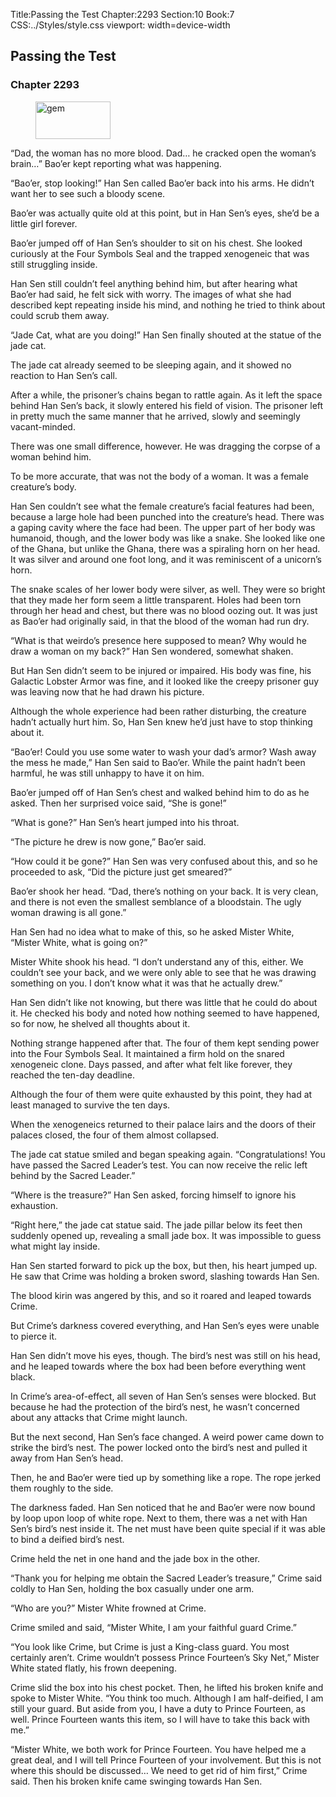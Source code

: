 Title:Passing the Test 
Chapter:2293 
Section:10 
Book:7 
CSS:../Styles/style.css 
viewport: width=device-width
  
## Passing the Test
### Chapter 2293
  
<figure>
	<img src="../Images/gem.gif" alt="gem" id="gem" width="120" height="60" />
</figure>
  

  
“Dad, the woman has no more blood. Dad… he cracked open the woman’s brain…” Bao’er kept reporting what was happening.

“Bao’er, stop looking!” Han Sen called Bao’er back into his arms. He didn’t want her to see such a bloody scene.

Bao’er was actually quite old at this point, but in Han Sen’s eyes, she’d be a little girl forever.

Bao’er jumped off of Han Sen’s shoulder to sit on his chest. She looked curiously at the Four Symbols Seal and the trapped xenogeneic that was still struggling inside.

Han Sen still couldn’t feel anything behind him, but after hearing what Bao’er had said, he felt sick with worry. The images of what she had described kept repeating inside his mind, and nothing he tried to think about could scrub them away.

“Jade Cat, what are you doing!” Han Sen finally shouted at the statue of the jade cat.

The jade cat already seemed to be sleeping again, and it showed no reaction to Han Sen’s call.

After a while, the prisoner’s chains began to rattle again. As it left the space behind Han Sen’s back, it slowly entered his field of vision. The prisoner left in pretty much the same manner that he arrived, slowly and seemingly vacant-minded.

There was one small difference, however. He was dragging the corpse of a woman behind him.

To be more accurate, that was not the body of a woman. It was a female creature’s body.

Han Sen couldn’t see what the female creature’s facial features had been, because a large hole had been punched into the creature’s head. There was a gaping cavity where the face had been. The upper part of her body was humanoid, though, and the lower body was like a snake. She looked like one of the Ghana, but unlike the Ghana, there was a spiraling horn on her head. It was silver and around one foot long, and it was reminiscent of a unicorn’s horn.

The snake scales of her lower body were silver, as well. They were so bright that they made her form seem a little transparent. Holes had been torn through her head and chest, but there was no blood oozing out. It was just as Bao’er had originally said, in that the blood of the woman had run dry.

“What is that weirdo’s presence here supposed to mean? Why would he draw a woman on my back?” Han Sen wondered, somewhat shaken.

But Han Sen didn’t seem to be injured or impaired. His body was fine, his Galactic Lobster Armor was fine, and it looked like the creepy prisoner guy was leaving now that he had drawn his picture.

Although the whole experience had been rather disturbing, the creature hadn’t actually hurt him. So, Han Sen knew he’d just have to stop thinking about it.

“Bao’er! Could you use some water to wash your dad’s armor? Wash away the mess he made,” Han Sen said to Bao’er. While the paint hadn’t been harmful, he was still unhappy to have it on him.

Bao’er jumped off of Han Sen’s chest and walked behind him to do as he asked. Then her surprised voice said, “She is gone!”

“What is gone?” Han Sen’s heart jumped into his throat.

“The picture he drew is now gone,” Bao’er said.

“How could it be gone?” Han Sen was very confused about this, and so he proceeded to ask, “Did the picture just get smeared?”

Bao’er shook her head. “Dad, there’s nothing on your back. It is very clean, and there is not even the smallest semblance of a bloodstain. The ugly woman drawing is all gone.”

Han Sen had no idea what to make of this, so he asked Mister White, “Mister White, what is going on?”

Mister White shook his head. “I don’t understand any of this, either. We couldn’t see your back, and we were only able to see that he was drawing something on you. I don’t know what it was that he actually drew.”

Han Sen didn’t like not knowing, but there was little that he could do about it. He checked his body and noted how nothing seemed to have happened, so for now, he shelved all thoughts about it.

Nothing strange happened after that. The four of them kept sending power into the Four Symbols Seal. It maintained a firm hold on the snared xenogeneic clone. Days passed, and after what felt like forever, they reached the ten-day deadline.

Although the four of them were quite exhausted by this point, they had at least managed to survive the ten days.

When the xenogeneics returned to their palace lairs and the doors of their palaces closed, the four of them almost collapsed.

The jade cat statue smiled and began speaking again. “Congratulations! You have passed the Sacred Leader’s test. You can now receive the relic left behind by the Sacred Leader.”

“Where is the treasure?” Han Sen asked, forcing himself to ignore his exhaustion.

“Right here,” the jade cat statue said. The jade pillar below its feet then suddenly opened up, revealing a small jade box. It was impossible to guess what might lay inside.

Han Sen started forward to pick up the box, but then, his heart jumped up. He saw that Crime was holding a broken sword, slashing towards Han Sen.

The blood kirin was angered by this, and so it roared and leaped towards Crime.

But Crime’s darkness covered everything, and Han Sen’s eyes were unable to pierce it.

Han Sen didn’t move his eyes, though. The bird’s nest was still on his head, and he leaped towards where the box had been before everything went black.

In Crime’s area-of-effect, all seven of Han Sen’s senses were blocked. But because he had the protection of the bird’s nest, he wasn’t concerned about any attacks that Crime might launch.

But the next second, Han Sen’s face changed. A weird power came down to strike the bird’s nest. The power locked onto the bird’s nest and pulled it away from Han Sen’s head.

Then, he and Bao’er were tied up by something like a rope. The rope jerked them roughly to the side.

The darkness faded. Han Sen noticed that he and Bao’er were now bound by loop upon loop of white rope. Next to them, there was a net with Han Sen’s bird’s nest inside it. The net must have been quite special if it was able to bind a deified bird’s nest.

Crime held the net in one hand and the jade box in the other.

“Thank you for helping me obtain the Sacred Leader’s treasure,” Crime said coldly to Han Sen, holding the box casually under one arm.

“Who are you?” Mister White frowned at Crime.

Crime smiled and said, “Mister White, I am your faithful guard Crime.”

“You look like Crime, but Crime is just a King-class guard. You most certainly aren’t. Crime wouldn’t possess Prince Fourteen’s Sky Net,” Mister White stated flatly, his frown deepening.

Crime slid the box into his chest pocket. Then, he lifted his broken knife and spoke to Mister White. “You think too much. Although I am half-deified, I am still your guard. But aside from you, I have a duty to Prince Fourteen, as well. Prince Fourteen wants this item, so I will have to take this back with me.”

“Mister White, we both work for Prince Fourteen. You have helped me a great deal, and I will tell Prince Fourteen of your involvement. But this is not where this should be discussed… We need to get rid of him first,” Crime said. Then his broken knife came swinging towards Han Sen.